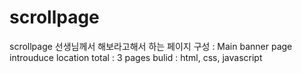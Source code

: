 # scrollpage
scrollpage
선생님께서 해보라고해서 하는 페이지 구성 :
Main banner page
introuduce
location
total : 3 pages
bulid : html, css, javascript
